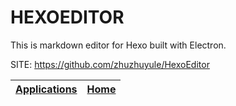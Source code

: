 # HEXOEDITOR

 This is markdown editor for Hexo built with Electron.

 SITE: https://github.com/zhuzhuyule/HexoEditor

 | [Applications](https://portable-linux-apps.github.io/apps.html) | [Home](https://portable-linux-apps.github.io)
 | --- | --- |

